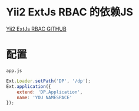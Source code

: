 Yii2 ExtJs RBAC 的依赖JS
=========

[Yii2 ExtJs RBAC GITHUB](https://github.com/myweishanli/yii2-extjs-rbac)

配置
=========

`app.js`
```javascript
Ext.Loader.setPath('DP', '/dp');
Ext.application({
    extend: 'DP.Application',
    name: 'YOU NAMESPACE'
});
```
